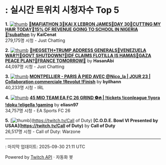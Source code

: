 # : 실시간 트위치 시청자수 Top 5

**1.** [![thumb](https://static-cdn.jtvnw.net/previews-ttv/live_user_kaicenat-320x180.jpg)](https://twitch.tv/KaiCenat)
**[🎉MAFIATHON 3🎉KAI X LEBRON JAMES🎉DAY 30🎉CUTTING MY HAIR TODAY🎉15% OF REVENUE GOING TO SCHOOL IN NIGERIA🎉!subathon](https://twitch.tv/KaiCenat)** by **KaiCenat**<br>279,175명 시청  - Just Chatting

**2.** [![thumb](https://static-cdn.jtvnw.net/previews-ttv/live_user_hasanabi-320x180.jpg)](https://twitch.tv/HasanAbi)
**[🚨HEGSETH+TRUMP ADDRESS GENERALS🚨VENEZUELA WAR?!🚨GOVT SHUTDOWN?🚨IDF CLAIMS FLOTILLA IS HAMAS🚨GAZA PEACE PLAN?🚨FRANCE TOMORROW🚨](https://twitch.tv/HasanAbi)** by **HasanAbi**<br>44,097명 시청  - Just Chatting

**3.** [![thumb](https://static-cdn.jtvnw.net/previews-ttv/live_user_byilhann-320x180.jpg)](https://twitch.tv/byilhann)
**[MONTPELLIER - PARIS À PIED AVEC @Nico_la | JOUR 23 | Collaboration commerciale !Revolut !Finish](https://twitch.tv/byilhann)** by **byilhann**<br>40,233명 시청  - IRL

**4.** [![thumb](https://static-cdn.jtvnw.net/previews-ttv/live_user_eliasn97-320x180.jpg)](https://twitch.tv/eliasn97)
**[45 MIO TEAM EA FC 26 GRIND ⚽️🔥 | !tickets !iconleague !lyora !doku !eligella !gaming](https://twitch.tv/eliasn97)** by **eliasn97**<br>34,757명 시청  - EA Sports FC 26

**5.** [![thumb](https://static-cdn.jtvnw.net/previews-ttv/live_user_callofduty-320x180.jpg)](https://twitch.tv/Call of Duty)
**[C.O.D.E. Bowl VI Presented by USAA](https://twitch.tv/Call of Duty)** by **Call of Duty**<br>26,517명 시청  - Call of Duty: Warzone


---
: 마지막 업데이트: 2025-09-30 21:11 UTC

Powered by [Twitch API](https://dev.twitch.tv/docs/api/reference) · 자동화 봇